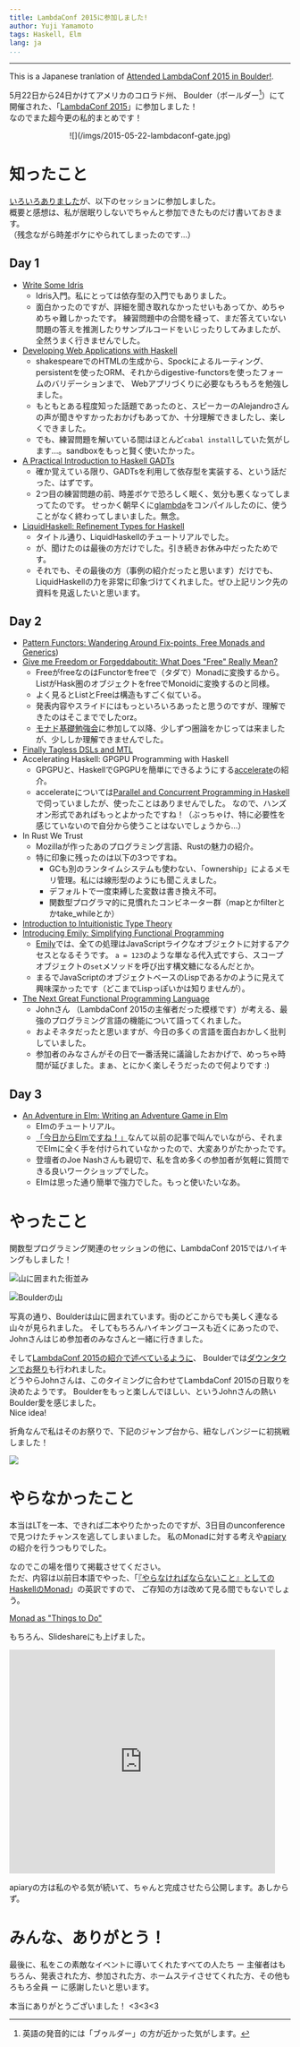 ```yaml
---
title: LambdaConf 2015に参加しました!
author: Yuji Yamamoto
tags: Haskell, Elm
lang: ja
...
```

---

This is a Japanese tranlation of [Attended LambdaConf 2015 in Boulder!](/posts/2015-05-26-lambdaconf-en.html).

5月22日から24日かけてアメリカのコロラド州、
Boulder（ボールダー[^boulder]）にて開催された、「[LambdaConf 2015](http://degoesconsulting.com/lambdaconf-2015/)」に参加しました！  
なのでまた超今更の私的まとめです！

[^boulder]: 英語の発音的には「ブゥルダー」の方が近かった気がします。

<div style="text-align:center">
![](/imgs/2015-05-22-lambdaconf-gate.jpg)
</div>

# 知ったこと

[いろいろありました](https://docs.google.com/spreadsheets/d/1f2VB7YrWojUmZ3Q1RAPGdGd9NsVLEl4x48zhDYbsUgM/edit#gid=0)が、以下のセッションに参加しました。  
概要と感想は、私が居眠りしないでちゃんと参加できたものだけ書いておきます。  
（残念ながら時差ボケにやられてしまったのです...）

## Day 1

- [Write Some Idris](https://github.com/degoes-consulting/lambdaconf-2015/tree/master/speakers/puffnfresh)
    - Idris入門。私にとっては依存型の入門でもありました。
    - 面白かったのですが、詳細を聞き取れなかったせいもあってか、めちゃめちゃ難しかったです。
      練習問題中の合間を縫って、まだ答えていない問題の答えを推測したりサンプルコードをいじったりしてみましたが、全然うまく行きませんでした。
- [Developing Web Applications with Haskell](https://github.com/serras/lambdaconf-2015-web)
    - shakespeareでのHTMLの生成から、Spockによるルーティング、persistentを使ったORM、それからdigestive-functorsを使ったフォームのバリデーションまで、
      Webアプリづくりに必要なもろもろを勉強しました。
    - もともとある程度知った話題であったのと、スピーカーのAlejandroさんの声が聞きやすかったおかげもあってか、十分理解できましたし、楽しくできました。
    - でも、練習問題を解いている間はほとんど`cabal install`していた気がします...。sandboxをもっと賢く使いたかった。
- [A Practical Introduction to Haskell GADTs](https://github.com/degoes-consulting/lambdaconf-2015/tree/master/speakers/goldfirere)
    - 確か覚えている限り、GADTsを利用して依存型を実装する、という話だった、はずです。
    - 2つ目の練習問題の前、時差ボケで恐ろしく眠く、気分も悪くなってしまってたのです。
      せっかく朝早くに[glambda](https://github.com/goldfirere/glambda)をコンパイルしたのに、使うことがなく終わってしまいました。無念。
- [LiquidHaskell: Refinement Types for Haskell](http://ucsd-progsys.github.io/liquidhaskell-tutorial/)
    - タイトル通り、LiquidHaskellのチュートリアルでした。
    - が、聞けたのは最後の方だけでした。引き続きお休み中だったためです。
    - それでも、その最後の方（事例の紹介だったと思います）だけでも、LiquidHaskellの力を非常に印象づけてくれました。ぜひ上記リンク先の資料を見返したいと思います。

## Day 2

- [Pattern Functors: Wandering Around Fix-points, Free Monads and Generics](https://github.com/degoes-consulting/lambdaconf-2015/blob/master/speakers/serras/pattern-functors.pdf))
- [Give me Freedom or Forgeddaboutit: What Does "Free" Really Mean?](https://github.com/degoes-consulting/lambdaconf-2015/blob/master/speakers/tel/freedom.pdf)
    - FreeがfreeなのはFunctorをfreeで（タダで）Monadに変換するから。ListがHask圏のオブジェクトをfreeでMonoidに変換するのと同様。
    - よく見るとListとFreeは構造もすごく似ている。
    - 発表内容やスライドにはもっといろいろあったと思うのですが、理解できたのはそこまででしたorz。
    - [モナド基礎勉強会](/posts/2015-03-23-monad-base.html)に参加して以降、少しずつ圏論をかじっては来ましたが、少ししか理解できませんでした。
- [Finally Tagless DSLs and MTL](https://github.com/degoes-consulting/lambdaconf-2015/blob/master/speakers/tel/mtl.pdf)
- Accelerating Haskell: GPGPU Programming with Haskell
    - GPGPUと、HaskellでGPGPUを簡単にできるようにする[accelerate](http://hackage.haskell.org/package/accelerate)の紹介。
    - accelerateについては[Parallel and Concurrent Programming in Haskell](http://chimera.labs.oreilly.com/books/1230000000929)で伺っていましたが、使ったことはありませんでした。
      なので、ハンズオン形式であればもっとよかったですね！（ぶっちゃけ、特に必要性を感じていないので自分から使うことはないでしょうから...）
- In Rust We Trust
    - Mozillaが作ったあのプログラミング言語、Rustの魅力の紹介。
    - 特に印象に残ったのは以下の3つですね。
        - GCも別のランタイムシステムも使わない、「ownership」によるメモリ管理。私には線形型のようにも聞こえました。
        - デフォルトで一度束縛した変数は書き換え不可。
        - 関数型プログラマ的に見慣れたコンビネーター群（mapとかfilterとかtake_whileとか）
- [Introduction to Intuitionistic Type Theory](https://github.com/degoes-consulting/lambdaconf-2015/blob/master/speakers/vpatryshev/intuitionistic-type-theory/IntroToIntuitionisticTypeTheory.pptx)
- [Introducing Emily: Simplifying Functional Programming](https://github.com/degoes-consulting/lambdaconf-2015/tree/master/speakers/mcclure)
    - [Emily](http://emilylang.org)では、全ての処理はJavaScriptライクなオブジェクトに対するアクセスとなるそうです。
      `a = 123`のような単なる代入式ですら、スコープオブジェクトの`set`メソッドを呼び出す構文糖になるんだとか。
    - まるでJavaScriptのオブジェクトベースのLispであるかのように見えて興味深かったです（どこまでLispっぽいかは知りませんが）。
- [The Next Great Functional Programming Language](http://www.slideshare.net/jdegoes/the-next-great-functional-programming-language)
    - Johnさん （LambdaConf 2015の主催者だった模様です）が考える、最強のプログラミング言語の機能について語ってくれました。
    - およそネタだったと思いますが、今日の多くの言語を面白おかしく批判していました。
    - 参加者のみなさんがその日で一番活発に議論したおかげで、めっちゃ時間が延びました。まぁ、とにかく楽しそうだったので何よりです :)

## Day 3

- [An Adventure in Elm: Writing an Adventure Game in Elm](https://github.com/rtfeldman/lambdaconf-2015-elm-workshop)
    - Elmのチュートリアル。
    - [「今日からElmですね！」](/posts/2015-02-17-kbkz_tech.html)なんて以前の記事で叫んでいながら、それまでElmに全く手を付けられていなかったので、大変ありがたかったです。
    - 登壇者のJoe Nashさんも親切で、私を含め多くの参加者が気軽に質問できる良いワークショップでした。
    - Elmは思った通り簡単で強力でした。もっと使いたいなあ。

# やったこと

関数型プログラミング関連のセッションの他に、LambdaConf 2015ではハイキングもしました！

![山に囲まれた街並み](/imgs/2015-05-25-boulder-town-among-mountains.jpg)

![Boulderの山](/imgs/2015-05-25-boulder-mountains.jpg)

写真の通り、Boulderは山に囲まれています。街のどこからでも美しく連なる山々が見られました。
そしてもちろんハイキングコースも近くにあったので、Johnさんはじめ参加者のみなさんと一緒に行きました。

そして[LambdaConf 2015の紹介で述べているように](http://www.degoesconsulting.com/lambdaconf-2015/#lambdaconf-h1)、
Boulderでは[ダウンタウンでお祭り](http://www.bceproductions.com/boulder-creek-festival/)も行われました。  
どうやらJohnさんは、このタイミングに合わせてLambdaConf 2015の日取りを決めたようです。
Boulderをもっと楽しんでほしい、というJohnさんの熱いBoulder愛を感じました。  
Nice idea!

折角なんで私はそのお祭りで、下記のジャンプ台から、紐なしバンジーに初挑戦しました！

![](/imgs/2015-05-25-boulder-creek-festival-jumping-step.jpg)

# やらなかったこと

本当はLTを一本、できれば二本やりたかったのですが、3日目のunconferenceで見つけたチャンスを逃してしまいました。
私のMonadに対する考えや[apiary](https://github.com/philopon/apiary)の紹介を行うつもりでした。

なのでこの場を借りて掲載させてください。  
ただ、内容は以前日本語でやった、「[『やらなければならないこと』としてのHaskellのMonad](/slides/2014-05-11-monad-as-have-to-do.html)」の英訳ですので、
ご存知の方は改めて見る間でもないでしょう。

[Monad as "Things to Do"](/slides/2015-05-24-monad-as-to-do-en.html)

もちろん、Slideshareにも上げました。

<iframe src="https://www.slideshare.net/slideshow/embed_code/key/ktoguT36qNQfw5" width="476" height="400" frameborder="0" marginwidth="0" marginheight="0" scrolling="no"></iframe>

apiaryの方は私のやる気が続いて、ちゃんと完成させたら公開します。あしからず。

# みんな、ありがとう！

最後に、私をこの素敵なイベントに導いてくれたすべての人たち ー 主催者はもちろん、発表された方、参加された方、ホームステイさせてくれた方、その他もろもろ全員 ー に感謝したいと思います。

本当にありがとうございました！ \<3\<3\<3
